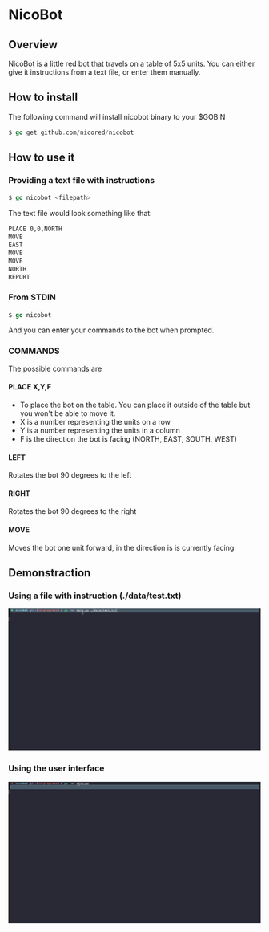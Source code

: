 # NicoBot

## Overview

NicoBot is a little red bot that travels on a table of
5x5 units. You can either give it instructions from a text
file, or enter them manually.

## How to install

The following command will install nicobot binary to your $GOBIN 
```go
$ go get github.com/nicored/nicobot
````

## How to use it

### Providing a text file with instructions
```go
$ go nicobot <filepath>
````

The text file would look something like that:
```text
PLACE 0,0,NORTH
MOVE
EAST
MOVE
MOVE
NORTH
REPORT
```

### From STDIN
```go
$ go nicobot
```

And you can enter your commands to the bot when prompted.

### COMMANDS
The possible commands are

#### PLACE X,Y,F
- To place the bot on the table. You can place it outside of the table
but you won't be able to move it.
- X is a number representing the units on a row
- Y is a number representing the units in a column
- F is the direction the bot is facing (NORTH, EAST, SOUTH, WEST)

#### LEFT
Rotates the bot 90 degrees to the left

#### RIGHT
Rotates the bot 90 degrees to the right

#### MOVE
Moves the bot one unit forward, in the direction is is currently facing

## Demonstraction

### Using a file with instruction (./data/test.txt)
![Demo with file](./data/gifs/nicobot_file.gif "Nicobot demo with file")

### Using the user interface
![Demo with ui](./data/gifs/nicobot_cmd.gif "Nicobot demo with ui")
